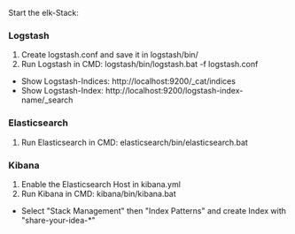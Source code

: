 Start the elk-Stack:
### Logstash
1. Create logstash.conf and save it in logstash/bin/
1. Run Logstash in CMD: logstash/bin/logstash.bat -f logstash.conf

* Show Logstash-Indices: http://localhost:9200/_cat/indices
* Show Logstash-Index: http://localhost:9200/logstash-index-name/_search

### Elasticsearch
1. Run Elasticsearch in CMD: elasticsearch/bin/elasticsearch.bat

### Kibana
1. Enable the Elasticsearch Host in kibana.yml
1. Run Kibana in CMD: kibana/bin/kibana.bat 

* Select "Stack Management" then "Index Patterns" and create Index with "share-your-idea-*"